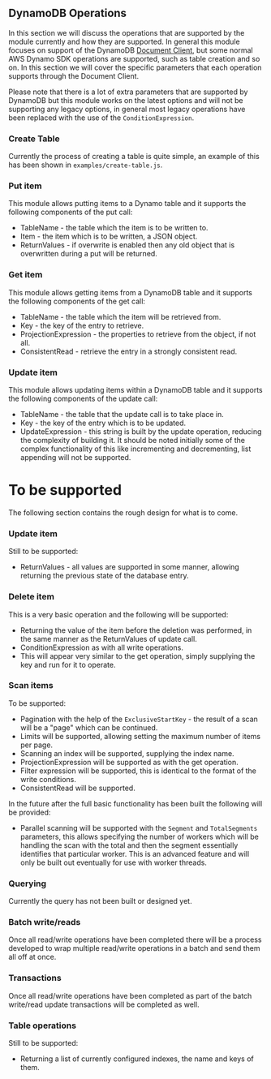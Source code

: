 ## DynamoDB Operations

In this section we will discuss the operations that are supported by the module currently and how they are supported. In
general this module focuses on support of the DynamoDB [Document Client](https://docs.aws.amazon.com/AWSJavaScriptSDK/latest/AWS/DynamoDB/DocumentClient.html),
but some normal AWS Dynamo SDK operations are supported, such as table creation and so on. In this section we will cover
the specific parameters that each operation supports through the Document Client.

Please note that there is a lot of extra parameters that are supported by DynamoDB but this module works on the latest
options and will not be supporting any legacy options, in general most legacy operations have been replaced with the use
of the `ConditionExpression`.

### Create Table
Currently the process of creating a table is quite simple, an example of this has been shown in `examples/create-table.js`.

### Put item
This module allows putting items to a Dynamo table and it supports the following components of the put call:
* TableName - the table which the item is to be written to.
* Item - the item which is to be written, a JSON object.
* ReturnValues - if overwrite is enabled then any old object that is overwritten during a put will be returned.

### Get item
This module allows getting items from a DynamoDB table and it supports the following components of the get call:
* TableName - the table which the item will be retrieved from.
* Key - the key of the entry to retrieve.
* ProjectionExpression - the properties to retrieve from the object, if not all.
* ConsistentRead - retrieve the entry in a strongly consistent read.

### Update item
This module allows updating items within a DynamoDB table and it supports the following components of the update call:
* TableName - the table that the update call is to take place in.
* Key - the key of the entry which is to be updated.
* UpdateExpression - this string is built by the update operation, reducing the complexity of building it. It should be
noted initially some of the complex functionality of this like incrementing and decrementing, list appending will not be
supported.

# To be supported
The following section contains the rough design for what is to come.

### Update item
Still to be supported:
* ReturnValues - all values are supported in some manner, allowing returning the previous state of the database entry.

### Delete item
This is a very basic operation and the following will be supported:
* Returning the value of the item before the deletion was performed, in the same manner as the ReturnValues of update call.
* ConditionExpression as with all write operations.
* This will appear very similar to the get operation, simply supplying the key and run for it to operate.

### Scan items
To be supported:
* Pagination with the help of the `ExclusiveStartKey` - the result of a scan will be a "page" which can be continued.
* Limits will be supported, allowing setting the maximum number of items per page.
* Scanning an index will be supported, supplying the index name.
* ProjectionExpression will be supported as with the get operation.
* Filter expression will be supported, this is identical to the format of the write conditions.
* ConsistentRead will be supported.

In the future after the full basic functionality has been built the following will be provided:
* Parallel scanning will be supported with the `Segment` and `TotalSegments` parameters, this allows specifying the
number of workers which will be handling the scan with the total and then the segment essentially identifies that
particular worker. This is an advanced feature and will only be built out eventually for use with worker threads.

### Querying
Currently the query has not been built or designed yet.

### Batch write/reads
Once all read/write operations have been completed there will be a process developed to wrap multiple read/write operations
in a batch and send them all off at once.

### Transactions
Once all read/write operations have been completed as part of the batch write/read update transactions will be completed as well.

### Table operations
Still to be supported:
* Returning a list of currently configured indexes, the name and keys of them.
